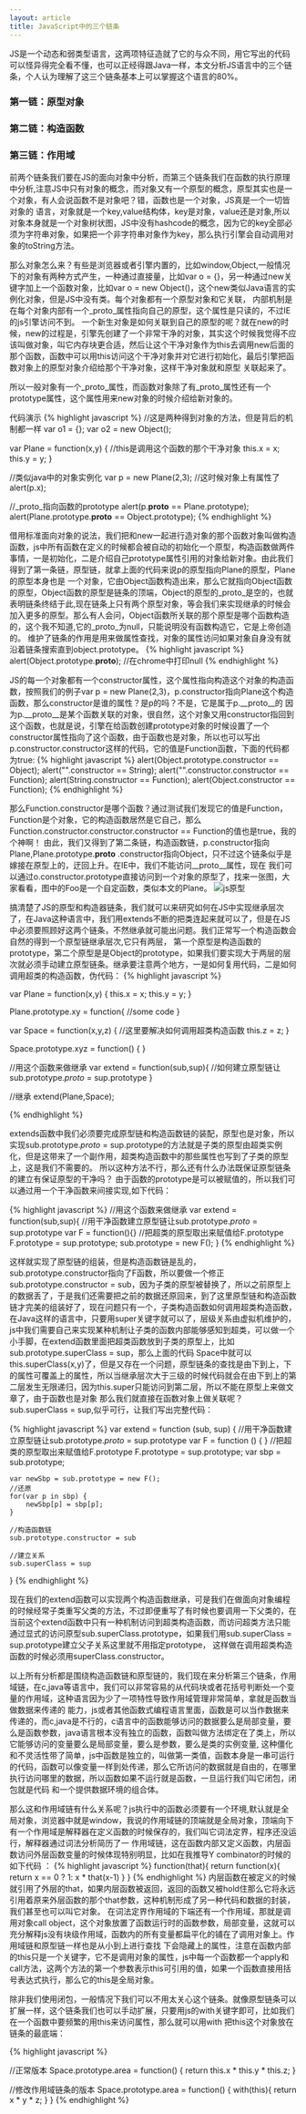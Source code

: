```yaml
---
layout: article
title: JavaScript中的三个链条
---
```


JS是一个动态和弱类型语言，这两项特征造就了它的与众不同，用它写出的代码可以怪异得完全看不懂，也可以正经得跟Java一样，本文分析JS语言中的三个链条，个人认为理解了这三个链条基本上可以掌握这个语言的80%。

### 第一链：原型对象
### 第二链：构造函数
### 第三链：作用域

前两个链条我们要在JS的面向对象中分析，而第三个链条我们在函数的执行原理中分析,注意JS中只有对象的概念，而对象又有一个原型的概念，原型其实也是一个对象，有人会说函数不是对象吧？错，函数也是一个对象，JS真是一个一切皆对象的
语言，对象就是一个key,value结构体，key是对象，value还是对象,所以对象本身就是一个对象树状图，JS中没有hashcode的概念，因为它的key全部必须为字符串对象，如果把一个非字符串对象作为key，那么执行引擎会自动调用对象的toString方法。

那么对象怎么来？有些是浏览器或者引擎内置的，比如window,Object,一般情况下的对象有两种方式产生，一种通过直接量，比如var o = {}，另一种通过new关键字加上一个函数对象，比如var o = new Object()，这个new类似Java语言的实例化对象，但是JS中没有类。每个对象都有一个原型对象和它关联，
内部机制是在每个对象内部有一个_proto_属性指向自己的原型，这个属性是只读的，不过IE的js引擎访问不到。
一个新生对象是如何关联到自己的原型的呢？就在new的时候，new的过程是，引擎先创建了一个非常干净的对象，其实这个时候我觉得不应该叫做对象，叫它内存块更合适，然后让这个干净对象作为this去调用new后面的那个函数，函数中可以用this访问这个干净对象并对它进行初始化，最后引擎把函数对象上的原型对象介绍给那个干净对象，这样干净对象就和原型
关联起来了。

所以一般对象有一个_proto_属性，而函数对象除了有_proto_属性还有一个prototype属性，这个属性用来new对象的时候介绍给新对象的。

代码演示
{% highlight javascript %}
//这是两种得到对象的方法，但是背后的机制都一样
var o1 = {};
var o2 = new Object();

var Plane = function(x,y) {
    //this是调用这个函数的那个干净对象
    this.x = x;
    this.y = y;
}

//类似java中的对象实例化
var p = new Plane(2,3);
//这时候对象上有属性了
alert(p.x);

//_proto_指向函数的prototype
alert(p.__proto__ == Plane.prototype);
alert(Plane.prototype.__proto__ == Object.prototype);
{% endhighlight %}

借用标准面向对象的说法，我们把和new一起进行造对象的那个函数对象叫做构造函数，js中所有函数在定义的时候都会被自动的初始化一个原型，构造函数做两件事情，一是初始化，二是介绍自己prototype属性引用的对象给新对象。由此我们得到了第一条链，原型链，就拿上面的代码来说p的原型指向Plane的原型，Plane的原型本身也是
一个对象，它由Object函数构造出来，那么它就指向Object函数的原型，Object函数的原型是链条的顶端，Object的原型的_proto_是空的，也就表明链条终结于此,现在链条上只有两个原型对象，等会我们来实现继承的时候会加入更多的原型。那么有人会问，Object函数所关联的那个原型是哪个函数构造的，这个我不知道,它的_proto_为null，只能说明没有函数构造它，它是上帝创造的。
维护了链条的作用是用来做属性查找，对象的属性访问如果对象自身没有就沿着链条搜索直到object.prototype。
{% highlight javascript %}
alert(Object.prototype.__proto__); //在chrome中打印null
{% endhighlight %}


JS的每一个对象都有一个constructor属性，这个属性指向构造这个对象的构造函数，按照我们的例子var p = new Plane(2,3)，p.constructor指向Plane这个构造函数，那么constructor是谁的属性？是p的吗？不是，它是属于p.__proto__的
因为p.__proto__是某个函数关联的对象，很自然，这个对象又用constructor指回到这个函数，也就是说，引擎在给函数创建prototype对象的时候设置了一个constructor属性指向了这个函数，由于函数也是对象，所以也可以写出p.constructor.constructor这样的代码，它的值是Function函数，下面的代码都为true:
{% highlight javascript %}
alert(Object.prototype.constructor == Object);
alert("".constructor == String);
alert("".constructor.constructor == Function);
alert(String.constructor == Function);
alert(Object.constructor == Function);
{% endhighlight %}

那么Function.constructor是哪个函数？通过测试我们发现它的值是Function，Function是个对象，它的构造函数居然是它自己，那么Function.constructor.constructor.constructor == Function的值也是true，我的个神啊！
由此，我们又得到了第二条链，构造函数链，p.constructor指向Plane,Plane.prototype.__proto__ .constructor指向Object，只不过这个链条似乎是嫁接在原型上的，迂回上升。在IE中，我们不能访问__proto__属性，现在
我们可以通过o.constructor.prototype直接访问到一个对象的原型了，找来一张图，大家看看，图中的Foo是一个自定函数，类似本文的Plane。
![js原型](/images/prototype.png)


搞清楚了JS的原型和构造器链条，我们就可以来研究如何在JS中实现继承层次了，在Java这种语言中，我们用extends不断的把类连起来就可以了，但是在JS中必须要照顾好这两个链条，不然继承就可能出问题。我们正常写一个构造函数会自然的得到一个原型链继承层次,它只有两层，
第一个原型是构造函数的prototype，第二个原型是是Object的prototype，如果我们要实现大于两层的层次就必须手动建立原型链条。继承要注意两个地方，一是如何复用代码，二是如何调用超类的构造函数，伪代码：
{% highlight javascript %}

var Plane = function(x,y) {
    this.x = x;
    this.y = y;
}

Plane.prototype.xy = function{
 //some code
}


var Space = function(x,y,z) {
  //这里要解决如何调用超类构造函数
  this.z = z;
}

Space.prototype.xyz = function() {
}

//用这个函数来做继承
var extend = function(sub,sup){
    //如何建立原型链让sub.prototype._proto_ = sup.prototype
}

//继承
extend(Plane,Space);

{% endhighlight %}

extends函数中我们必须要完成原型链和构造函数链的装配，原型也是对象，所以实现sub.prototype._proto_ = sup.prototype的方法就是子类的原型由超类实例化，但是这带来了一个副作用，超类构造函数中的那些属性也写到了子类的原型上，这是我们不需要的。
所以这种方法不行，那么还有什么办法既保证原型链条的建立有保证原型的干净吗？ 由于函数的prototype是可以被赋值的，所以我们可以通过用一个干净函数来间接实现,如下代码：

{% highlight javascript %}
//用这个函数来做继承
var extend = function(sub,sup){
    //用干净函数建立原型链让sub.prototype._proto_ = sup.prototype
    var F = function(){}
    //把超类的原型取出来赋值给F.prototype
    F.prototype = sup.prototype;
    sub.prototype = new F();
}
{% endhighlight %}

这样就实现了原型链的组装，但是构造函数链是乱的，sub.prototype.constructor指向了F函数，所以要做一个修正sub.prototype.constructor = sub，因为子类的原型被替换了，所以之前原型上的数据丢了，于是我们还需要把之前的数据还原回来，到了这里原型链和构造函数链才完美的组装好了，现在问题只有一个，子类构造函数如何调用超类构造函数，
在Java这样的语言中，只要用super关键字就可以了，层级关系由虚拟机维护的，js中我们需要自己来实现某种机制让子类的函数内部能够感知到超类，可以做一个小手脚，在extend函数里面把超类函数放到子类的原型上，比如sub.prototype.superClass = sup，那么上面的代码
Space中就可以this.superClass(x,y)了，但是又存在一个问题，原型链条的查找是由下到上，下的属性可覆盖上的属性，所以当继承层次大于三级的时候代码就会在由下到上的第二层发生无限递归，因为this.super只能访问到第二层，所以不能在原型上来做文章了，由于函数也是对象
那么我们就直接在函数对象上做关联呢？sub.superClass = sup,似乎可行，让我们写出完整代码：

{% highlight javascript %}
var extend = function (sub, sup) {
    //用干净函数建立原型链让sub.prototype._proto_ = sup.prototype
    var F = function () {
    }
    //把超类的原型取出来赋值给F.prototype
    F.prototype = sup.prototype;
    var sbp = sub.prototype;

    var newSbp = sub.prototype = new F();
    //还原
    for(var p in sbp) {
        newSbp[p] = sbp[p];
    }

    //构造函数链
    sub.prototype.constructor = sub

    //建立关系
    sub.superClass = sup

}
{% endhighlight %}

现在我们的extend函数可以实现两个构造函数继承，可是我们在做面向对象编程的时候经常子类重写父类的方法，不过即便重写了有时候也要调用一下父类的，在当前这个extend函数中只有一种机制访问到超类构造函数，而访问超类方法只能通过显式的访问原型sub.superClass.prototype，如果我们用sub.superClass = sup.prototype建立父子关系这里就不用指定prototype，
这样做在调用超类构造函数的时候必须用superClass.constructor。



以上所有分析都是围绕构造函数链和原型链的，我们现在来分析第三个链条，作用域链，在c,java等语言中，我们可以非常容易的从代码块或者花括号判断处一个变量的作用域，这种语言因为少了一项特性导致作用域管理非常简单，拿就是函数当做数据来传递的
能力，js或者其他函数式编程语言里面，函数是可以当作数据来传递的，而c,java是不行的，c语言中的函数能够访问的数据要么是局部变量，要么是函数参数，java语言根本没有独立的函数，函数叫做方法绑定在了类上，所以它能够访问的变量要么是局部变量，要么是参数，要么是类的实例变量,
这种僵化和不灵活性带了简单，js中函数是独立的，叫做第一类值，函数本身是一串可运行的代码，函数可以像变量一样到处传递，那么它所访问的数据就是自由的，在哪里执行访问哪里的数据，所以函数如果不运行就是函数，一旦运行我们叫它闭包，闭包就是代码
和一个提供数据环境的组合体。

那么这和作用域链有什么关系呢？js执行中的函数必须要有一个环境,默认就是全局对象，浏览器中就是window，我说的作用域链的顶端就是全局对象，顶端向下有一个作用域是解释器在定义函数的时候保存的，我们叫它词法定界，程序还没运行，解释器通过词法分析简历了一
作用域链，这在函数内部又定义函数，内层函数访问外层函数变量的时候体现特别明显，比如在我推导Y combinator的时候的如下代码 ：
{% highlight javascript %}
function(that){
     return function(x){
         return x == 0 ? 1: x * that(x-1)
     }
}
{% endhighlight %}
内层函数在被定义的时候就引用了外层的that，如果内层函数被返回，返回的函数又被hold住那么它将永远引用着原来外层函数的那个that参数，这种机制形成了另一种代码和数据的封装，我们甚至也可以叫它对象。
在词法定界作用域的下端还有一个作用域，那就是调用对象call object，这个对象放置了函数运行时的函数参数，局部变量，这就可以充分解释js没有块级作用域，函数内的所有变量都扁平化的铺在了调用对象上。作用域链和原型链一样也是从小到上进行查找
下会隐藏上的属性，注意在函数内部的this只是一个关键字，它不是调用对象的属性，js中每一个函数都一个apply和call方法，这两个方法的第一个参数表示this可引用的值，如果一个函数直接用括号表达式执行，那么它的this是全局对象。

除非我们使用闭包，一般情况下我们可以不用太关心这个链条。就像原型链条可以扩展一样，这个链条我们也可以手动扩展，只要用js的with关键字即可，比如我们在一个函数中要频繁的用this来访问属性，那么就可以用with
把this这个对象放在链条的最底端：

{% highlight javascript %}

//正常版本
Space.prototype.area = function() {
    return this.x * this.y * this.z;
}

//修改作用域链条的版本
Space.prototype.area = function() {
    with(this){
        return x * y * z;
    }
}
{% endhighlight %}
